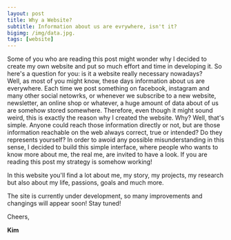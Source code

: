 ```yaml
---
layout: post
title: Why a Website?
subtitle: Information about us are evrywhere, isn't it?
bigimg: /img/data.jpg.
tags: [website]
---
```

Some of you who are reading this post might wonder why I decided to create my own website and put so much effort and time in developing it. So here's a question for you: is it a website really necessary nowadays?  
Well, as most of you might know, these days information about us are everywhere. Each time we post something on facebook, instagram and many other social netowrks, or whenever we subscribe to a new website, newsletter, an online shop or whatever, a huge amount of  data about of us are somehow stored somewhere. Therefore, even though it might sound weird, this is exactly the reason why I created the website. Why? Well, that's simple. Anyone could reach those information directly or not, but are those information reachable on the web always correct, true or intended? Do they represents yourself?
In order to awoid any possible misunderstanding in this sense, I decided to build this simple interface, where people who wants to know more about me, the real me, are invited to have a look. If you are reading this post my strategy is somehow working!  

In this website you'll find a lot about me, my story, my projects, my research but also about my life, passions, goals and much more.

The site is currently under development, so many improvements and changings will appear soon! Stay tuned!

Cheers, 

**Kim**
